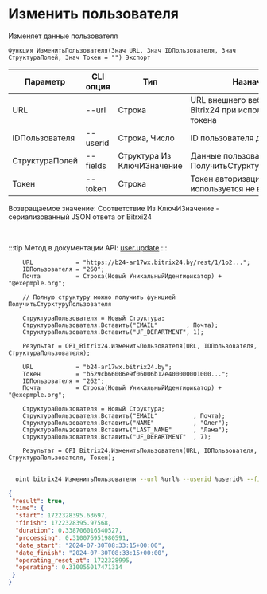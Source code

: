 ﻿---
sidebar_position: 4
---

# Изменить пользователя
 Изменяет данные пользователя



`Функция ИзменитьПользователя(Знач URL, Знач IDПользователя, Знач СтруктураПолей, Знач Токен = "") Экспорт`

  | Параметр | CLI опция | Тип | Назначение |
  |-|-|-|-|
  | URL | --url | Строка | URL внешнего вебхука или адрес Bitrix24 при использовании токена |
  | IDПользователя | --userid | Строка, Число | ID пользователя для изменения |
  | СтруктураПолей | --fields | Структура Из КлючИЗначение | Данные пользователя. См. ПолучитьСтурктуруПользователя |
  | Токен | --token | Строка | Токен авторизации, если используется не вебхук |

  
  Возвращаемое значение:   Соответствие Из КлючИЗначение - сериализованный JSON ответа от Bitrxi24

<br/>

:::tip
Метод в документации API: [user.update](https://dev.1c-bitrix.ru/rest_help/users/user_update.php)
:::
<br/>


```bsl title="Пример кода"
    URL            = "https://b24-ar17wx.bitrix24.by/rest/1/1o2...";
    IDПользователя = "260";
    Почта          = Строка(Новый УникальныйИдентификатор) + "@exepmple.org";

    // Полную структуру можно получить функцией ПолучитьСтурктуруПользователя

    СтруктураПользователя = Новый Структура;
    СтруктураПользователя.Вставить("EMAIL"        , Почта);
    СтруктураПользователя.Вставить("UF_DEPARTMENT", 1);

    Результат = OPI_Bitrix24.ИзменитьПользователя(URL, IDПользователя, СтруктураПользователя);

    URL            = "b24-ar17wx.bitrix24.by";
    Токен          = "b529cb66006e9f06006b12e400000001000...";
    IDПользователя = "262";
    Почта          = Строка(Новый УникальныйИдентификатор) + "@exepmple.org";

    СтруктураПользователя = Новый Структура;
    СтруктураПользователя.Вставить("EMAIL"          , Почта);
    СтруктураПользователя.Вставить("NAME"           , "Олег");
    СтруктураПользователя.Вставить("LAST_NAME"      , "Лама");
    СтруктураПользователя.Вставить("UF_DEPARTMENT"  , 7);

    Результат = OPI_Bitrix24.ИзменитьПользователя(URL, IDПользователя, СтруктураПользователя, Токен);
```



```sh title="Пример команды CLI"
    
  oint bitrix24 ИзменитьПользователя --url %url% --userid %userid% --fields %fields% --token %token%

```

```json title="Результат"
{
 "result": true,
 "time": {
  "start": 1722328395.63697,
  "finish": 1722328395.97568,
  "duration": 0.338706016540527,
  "processing": 0.310076951980591,
  "date_start": "2024-07-30T08:33:15+00:00",
  "date_finish": "2024-07-30T08:33:15+00:00",
  "operating_reset_at": 1722328995,
  "operating": 0.310055017471314
 }
}
```
